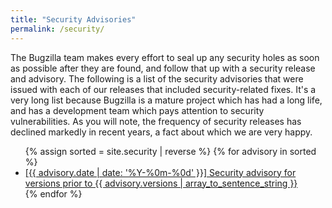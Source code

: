 ```yaml
---
title: "Security Advisories"
permalink: /security/
---
```


The Bugzilla team makes every effort to seal up any security holes as soon
as possible after they are found, and follow that up with a security release
and advisory. The following is a list of the security advisories that were
issued with each of our releases that included security-related fixes.
It's a very long list because Bugzilla is a mature project which has had
a long life, and has a development team which pays attention to security
vulnerabilities. As you will note, the frequency of security releases
has declined markedly in recent years, a fact about which we are very
happy.

<ul class="list-unstyled">
  {% assign sorted = site.security | reverse %}
  {% for advisory in sorted %}
  <li><a href="{{ advisory.url }}">[{{ advisory.date | date: '%Y-%0m-%0d' }}] Security advisory for versions
    prior to {{ advisory.versions | array_to_sentence_string }}</a></li>
  {% endfor %}
</ul>

